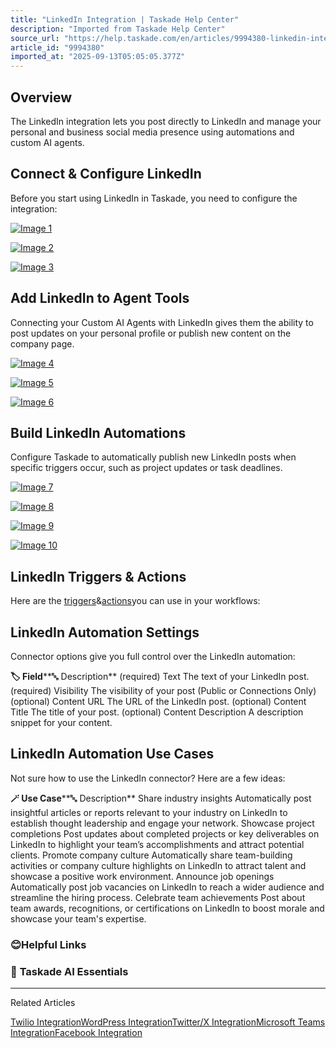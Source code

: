 ```yaml
---
title: "LinkedIn Integration | Taskade Help Center"
description: "Imported from Taskade Help Center"
source_url: "https://help.taskade.com/en/articles/9994380-linkedin-integration"
article_id: "9994380"
imported_at: "2025-09-13T05:05:05.377Z"
---
```


**Overview**
------------

The LinkedIn integration lets you post directly to LinkedIn and manage your personal and business social media presence using automations and custom AI agents.

**Connect & Configure LinkedIn**
--------------------------------

Before you start using LinkedIn in Taskade, you need to configure the integration:

[![Image 1](../../.gitbook/assets/imported/linkedin-integration-1.jpg)](https://downloads.intercomcdn.com/i/o/plyqw4hf/1267382724/c6940fce603d2cc08502e3de2272/authorize-linkedin-automations.jpg?expires=1757741400&signature=f2365d837e6523a8775ad4cf59d5836b7adce66c72809b181ae5a05466dee617&req=dSIhEcp2n4ZdXfMW1HO4zYo3MXytGYFNyKgGAcry9%2Fbk%2BN2BeP5oQkzLfip7%0AgVXHoZa9SXEjiwcek80%3D%0A)

[![Image 2](../../.gitbook/assets/imported/linkedin-integration-2.jpg)](https://downloads.intercomcdn.com/i/o/plyqw4hf/1267382926/0a2a79f4a94ac3dfa500d33e758a/authorize-linkedin.jpg?expires=1757741400&signature=d1be6e37f744d4d2dbac4fc9c3e09d920e29b2423c80763ec4bd277b87d832dd&req=dSIhEcp2n4hdX%2FMW1HO4zRDL2gCq14Z8JMHX0hBGxS%2BxE0RtyxzU9w%2Fb2fdW%0ATD5GZ2ihMibEDiXq9AA%3D%0A)

[![Image 3](../../.gitbook/assets/imported/linkedin-integration-3.jpg)](https://downloads.intercomcdn.com/i/o/plyqw4hf/1267383737/345286f6e641aeda3e42d7e0c649/authorize-linkedin-confirm.jpg?expires=1757741400&signature=d1cf1b826c2dd48a61056c81b01d1a080d92b4747383d77c24982c5d2a0aeffa&req=dSIhEcp2noZcXvMW1HO4zbj5W5H8gWstViazZDzN66dC0zIKqBSIryadQclI%0Ae6aelWzoVFafQCd9IlI%3D%0A)

**Add LinkedIn to Agent Tools**
-------------------------------

Connecting your Custom AI Agents with LinkedIn gives them the ability to post updates on your personal profile or publish new content on the company page.

[![Image 4](../../.gitbook/assets/imported/linkedin-integration-4.jpg)](https://downloads.intercomcdn.com/i/o/plyqw4hf/1267384647/29c24380d081e7dfc98dbaf0619e/agent-tools-1.jpg?expires=1757741400&signature=8cb18eb27e56cdaa72cad48b56d351d7b3bc52c652980f4fd87bc16e2b69e07a&req=dSIhEcp2mYdbXvMW1HO4zd0m7E0%2FJ6Msw3mDXuXvhCa4xYVQjhLMIIznR%2BmT%0ABs8koi3%2FQeBHX6jJ42c%3D%0A)

[![Image 5](../../.gitbook/assets/imported/linkedin-integration-5.jpg)](https://downloads.intercomcdn.com/i/o/plyqw4hf/1267384645/0b9dc174be3c85269179cee560a1/edit-agent.jpg?expires=1757741400&signature=ee971ab018437f4ec8c9dbc1c5d903a158c5ded3907ba7957a2102673a52f16b&req=dSIhEcp2mYdbXPMW1HO4zWq7EEoz3OsYzs7BbF6A3v1ByGEzvAnTMIY%2FfGpy%0AxTRi0FdHQPE7TnMJwQg%3D%0A)

[![Image 6](../../.gitbook/assets/imported/linkedin-integration-6.jpg)](https://downloads.intercomcdn.com/i/o/plyqw4hf/1267389742/ed5906a56102ad477321c8c504bd/authorize-linkedin-0.jpg?expires=1757741400&signature=3cbdfedf5dc0bbff4d901a9554fd1e130557ba4596c5b0f60d2dc7d481476952&req=dSIhEcp2lIZbW%2FMW1HO4zXwBAUoTiF9AOUEpKMCJKYkM752G9kaPJWAjw9lz%0ACcBGte248kWa4zph0UM%3D%0A)

**Build LinkedIn Automations**
------------------------------

Configure Taskade to automatically publish new LinkedIn posts when specific triggers occur, such as project updates or task deadlines.

[![Image 7](../../.gitbook/assets/imported/linkedin-integration-7.jpg)](https://downloads.intercomcdn.com/i/o/plyqw4hf/1267394256/eb27e7b4a15cb3a388453efbefea/build-hubspot-automation-1.jpg?expires=1757741400&signature=2c17f1686e80702306e077683bf97a727d4e5dbd36578faaa39807b7316cac18&req=dSIhEcp3mYNaX%2FMW1HO4zY7QK7e01VrB7wBEcDnBeo9dPLEMewc8V2VPkIHd%0A5vgh2%2FuPV6qCyhbH55A%3D%0A)

[![Image 8](../../.gitbook/assets/imported/linkedin-integration-8.jpg)](https://downloads.intercomcdn.com/i/o/plyqw4hf/1267394257/4cf34e2e537522b58cbbfdee0852/build-hubspot-automation-2.jpg?expires=1757741400&signature=c5c36de84c4500b08d6a73518d901e5d84a7e9a86a1ecf6e95f53ef895a5466e&req=dSIhEcp3mYNaXvMW1HO4zTQHv43sMn8oWHy%2Fm7KwDd1wglYKtujOa3w%2FaSg%2B%0Ab4enMEcM%2FaqjT7DPd2M%3D%0A)

[![Image 9](../../.gitbook/assets/imported/linkedin-integration-9.jpg)](https://downloads.intercomcdn.com/i/o/plyqw4hf/1267399670/a17a3e0760145e678f1c71bfd259/automate-linkedin.jpg?expires=1757741400&signature=71f8e5109a2f2938bbb09b37b6c9a1fdc68e17b6ba92398f027a2770a79c09d1&req=dSIhEcp3lIdYWfMW1HO4zVdg0Ydi3TdooNe4CpK0rlIuuZxZpyK7thF9egHk%0AErM44zRKq2ZmknjCp4w%3D%0A)

[![Image 10](../../.gitbook/assets/imported/linkedin-integration-10.jpg)](https://downloads.intercomcdn.com/i/o/plyqw4hf/1267399826/0579be97aeb1c0cda82e8fc0285f/automate-linkedin-1.jpg?expires=1757741400&signature=71174f54837360a2410ba15f45fb9177f87f88d06ce89195a408ef8b488cab8f&req=dSIhEcp3lIldX%2FMW1HO4zcQDK0ipx9BFrUXWr5Hte7%2BX0RGoZNw6GVrZkBPV%0A6ctLBO6lHzpuTl9gYZk%3D%0A)

**LinkedIn Triggers & Actions**
-------------------------------

Here are the [triggers](https://intercom.help/taskade/en/articles/8958469)&[actions](https://intercom.help/taskade/en/articles/8958467)you can use in your workflows:

**LinkedIn Automation Settings**
--------------------------------

Connector options give you full control over the LinkedIn automation:

**🏷️ Field****🔤 Description**
(required) Text The text of your LinkedIn post.
(required) Visibility The visibility of your post (Public or Connections Only)
(optional) Content URL The URL of the LinkedIn post.
(optional) Content Title The title of your post.
(optional) Content Description A description snippet for your content.

**LinkedIn Automation Use Cases**
---------------------------------

Not sure how to use the LinkedIn connector? Here are a few ideas:

**🪄 Use Case****🔤 Description**
Share industry insights Automatically post insightful articles or reports relevant to your industry on LinkedIn to establish thought leadership and engage your network.
Showcase project completions Post updates about completed projects or key deliverables on LinkedIn to highlight your team’s accomplishments and attract potential clients.
Promote company culture Automatically share team-building activities or company culture highlights on LinkedIn to attract talent and showcase a positive work environment.
Announce job openings Automatically post job vacancies on LinkedIn to reach a wider audience and streamline the hiring process.
Celebrate team achievements Post about team awards, recognitions, or certifications on LinkedIn to boost morale and showcase your team's expertise.
### 😊**Helpful Links**
### 🤖 **Taskade AI Essentials**

* * *

Related Articles

[Twilio Integration](https://help.taskade.com/en/articles/8958480-twilio-integration)[WordPress Integration](https://help.taskade.com/en/articles/8958481-wordpress-integration)[Twitter/X Integration](https://help.taskade.com/en/articles/9941823-twitter-x-integration)[Microsoft Teams Integration](https://help.taskade.com/en/articles/10300070-microsoft-teams-integration)[Facebook Integration](https://help.taskade.com/en/articles/10350096-facebook-integration)